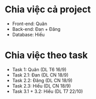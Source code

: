 <h1>Chia việc cả project</h1>

- Front-end: Quân
- Back-end: Đan + Đăng
- Database: Hiếu

<h1>Chia việc theo task</h1>

- Task 1: Quân (DL T6 16/9)
- Task 2.1: Đan (DL CN 18/9)
- Task 2.2: Đăng (DL CN 18/9)
- Task 2.3: Hiếu (DL CN 18/9)
- Task 3.1 + 3.2: Hiếu (DL T7 22/10)
